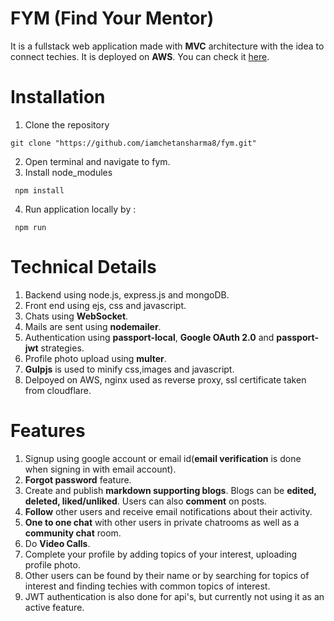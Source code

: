 # FYM (Find Your Mentor)
It is a fullstack web application made with **MVC** architecture with the idea to connect techies.
It is deployed on **AWS**. You can check it [here](https://www.fymapp.tech).

# Installation
1. Clone the repository
```
git clone "https://github.com/iamchetansharma8/fym.git"
```
2. Open terminal and navigate to fym.
3. Install node_modules
  ```
   npm install
  ```
4. Run application locally by :
  ```
   npm run
  ```

# Technical Details
1. Backend using node.js, express.js and mongoDB.
2. Front end using ejs, css and javascript.
3. Chats using **WebSocket**.
4. Mails are sent using **nodemailer**.
5. Authentication using **passport-local**, **Google OAuth 2.0** and **passport-jwt** strategies.
6. Profile photo upload using **multer**.
7. **Gulpjs** is used to minify css,images and javascript.
8. Delpoyed on AWS, nginx used as reverse proxy, ssl certificate taken from cloudflare.


# Features
1. Signup using google account or email id(**email verification** is done when signing in with email account).
2. **Forgot password** feature.
3. Create and publish **markdown supporting blogs**. Blogs can be **edited, deleted, liked/unliked**. Users can also **comment** on posts.
4. **Follow** other users and receive email notifications about their activity.
5. **One to one chat** with other users in private chatrooms as well as a **community chat** room.
6. Do **Video Calls**.
7. Complete your profile by adding topics of your interest, uploading profile photo.
8. Other users can be found by their name or by searching for topics of interest and finding techies with common topics of interest.
9. JWT authentication is also done for api's, but currently not using it as an active feature.
